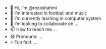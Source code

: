 - 👋 Hi, I’m @rezashahmi
- 👀 I’m interested in football and music
- 🌱 I’m currently learning in computer system
- 💞️ I’m looking to collaborate on ...
- 📫 How to reach me ...
- 😄 Pronouns: ...
- ⚡ Fun fact: ...

<!---
rezashahmi/rezashahmi is a ✨ special ✨ repository because its `README.md` (this file) appears on your GitHub profile.
You can click the Preview link to take a look at your changes.
--->
